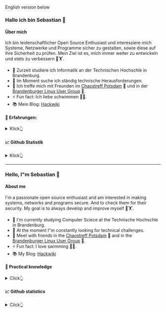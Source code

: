 English version below

### Hallo ich bin Sebastian 👋

#### Über mich
Ich bin leidenschaftlicher Open Source Enthusiast und interessiere mich Systeme, Netzwerke und Programme 
sicher zu gestalten, sowie diese auf ihre Sicherheit zu prüfen. 
Mein Ziel ist es, mich immer weiter zu entwickeln und stets zu verbessern 🧠🏋️.


- 🔭 Zurzeit studiere ich Informatik an der Technischen Hochschle in Brandenburg.
- 🌱 Im Moment suche ich ständig technische Herausforderungen.
- 👯 Ich treffe mich mit Freunden im [Chaostreff Potsdam](https://www.ccc-p.org/) 🚀 und in der [Brandenburger Linux User Group](https://www.bralug.de/) 🐧.
- ⚡ Fun fact: Ich liebe schwimmen 🏊‍♂️.
- 📚 Mein Blog: [Hackwiki](https://www.hackwiki.de/)


#### 🔨 Erfahrungen:
<details>
<summary>
  Klick👆
</summary>

##### Progmmiersprachen:
<p align="left">
	<a href="https://www.arduino.cc/" target="_blank">
		<img src="img/arduino.png" alt="arduino" width="40" height="40" />
	</a>
	<a href="https://www.gnu.org/software/bash/" target="_blank">
		<img src="img/bash.png" alt="bash" width="40" height="40" />
	</a>
	<a href="https://www.python.org" target="_blank">
		<img src="img/python.png" alt="python" width="40" height="40" />
	</a>
	<a href="https://developer.mozilla.org/en-US/docs/Web/JavaScript" target="_blank">
		<img src="img/javascript.png" alt="javascript" width="40" height="40" />
	</a>
</p>

###### Wenig Erfahrung mit:
<p align="left">
	<a href="https://golang.org/" target="_blank">
		<img src="img/go.png" alt="golandg" width="40" height="40" />
	</a>
	<a href="https://www.lua.org/start.html" target="_blank">
		<img src="img/lua.png" alt="lua" width="40" height="40" />
	</a>
	<a href="https://www.php.net/" target="_blank">
		<img src="img/php.png" alt="php" width="40" height="40" />
	</a>
</p>

##### Libraries und Frameworks:
<p align="left">
	<a href="https://www.crummy.com/software/BeautifulSoup/bs4/doc/">
		<img src="img/BS.png" alt="BeautifulSoup" width="40" height="40" />
	</a>
	<a href="https://flask.palletsprojects.com/" target="_blank">
		<img src="img/flask.png" alt="flask" width="40" height="40" />
	</a>
	<a href="https://love2d.org/" target="_blank">
		<img src="img/love2d.png" alt="love2d" width="40" height="40" />
	</a>
	<a href="https://riverbankcomputing.com/" target="_blank">
		<img src="img/pyqt.png" alt="PyQt" width="40" height="40" />
	</a>
	<a href="https://selenium-python.readthedocs.io/" target="_blank">
		<img src="img/selenium.png" alt="selenium" width="40" height="40" />
	</a>
	<a href="https://symfony.com/" target="_blank">
		<img src="img/symfony.png" alt="symfony" width="40" height="40" />
	</a>
</p>

##### Auszeichnungssprache:
<p align="left">
	<a href="https://www.w3.org/Style/CSS/" target="_blank">
		<img src="img/css.png" alt="CSS" width="40" height="40" />
	</a>
	<a href="https://en.wikipedia.org/wiki/HTML5" target="_blank">
		<img src="img/html.png" alt="HTML" width="40" height="40" />
	</a>
	<a href="https://www.latex-project.org/" target="_blank">
		<img src="img/LaTex.png" alt="LaTex" width="80" height="40" />
	</a>
	<a href="https://daringfireball.net/projects/markdown/" target="_blank">
		<img src="img/Markdown.png" alt="Markdown" width="40" height="40" />
	</a>
</p>

##### Betriebssysteme:
<p align="left">
	<a href="https://www.alpinelinux.org/" target="_blank">
		<img src="img/Alpine.png" alt="Alpine" width="40" height="40" />
	</a>
	<a href="https://www.debian.org/index.de.html" target="_blank">
		<img src="img/Debian.png" alt="Debian" width="40" height="40" />
	</a>
	<a href="https://ubuntu.com/" target="_blank">
		<img src="img/Ubuntu.png" alt="Ubuntu" width="40" height="40" />
	</a>
	<a href="https://www.kali.org/" target="_blank">
		<img src="img/Kali.png" alt="Kali" width="40" height="40" />
	</a>
</p>

##### Werkzeuge:
Eine kleine Liste von Werkzeugen die ich benutze, mal aufgesetzt, oder zumindesten längerfristig benutzt habe.

##### Sicherheit:
<p align="left">
	<a href="https://www.greenbone.net/" target="_blank">
		<img src="img/Greenbone.png" alt="Greenbone Security Manager" width="40" height="40" />
	</a>
	<a href="https://www.metasploit.com/" target="_blank">
		<img src="img/Metasploit.png" alt="Metasploit" width="40" height="40" />
	</a>
	<a href="https://nmap.org/" target="_blank">
		<img src="img/nmap.png" alt="Nmap" width="40" height="40" />
	</a>
	<a href="https://www.volatilityfoundation.org/" target="_blank">
		<img src="img/Volatility.png" alt="Volatility" width="40" height="40" />
	</a>
	<a href="https://www.wireshark.org/" target="_blank">
		<img src="img/wireshark.png" alt="Wireshark" width="40" height="40" />
	</a>
</p>


##### Software Versionierung:
<p align="left">
	</a> <a href="https://git-scm.com/" target="_blank">
		<img src="img/git.png" alt="git" width="40" height="40" />
	</a>
	<a href="https://www.gitea.com/" target="_blank">
		<img src="img/gitea.png" alt="Gitea" width="40" height="40" />
	</a>
	<a href="https://github.com/" target="_blank">
		<img src="img/github.png" alt="Github" width="40" height="40" />
	</a>
	<a href="https://about.gitlab.com" target="_blank">
		<img src="img/gitlab.png" alt="GitLab" width="40" height="40" />
	</a>
</p>

##### Texteditor:
<p align="left">
	</a> <a href="https://www.sublimetext.com/" target="_blank">
		<img src="img/sublime.png" alt="Sublime" width="40" height="40" />
	</a>
	</a> <a href="https://www.vim.org/" target="_blank">
		<img src="img/vim.png" alt="Vim" width="40" height="40" />
	</a>
</p>

##### Virtualisierung:
<p align="left">
	</a> <a href="https://www.docker.com/" target="_blank">
		<img src="img/docker.png" alt="Docker" width="40" height="40" />
	</a>
	</a> <a href="https://linuxcontainers.org/" target="_blank">
		<img src="img/lxc.png" alt="LCX" width="40" height="40" />
	</a>
	</a> <a href="https://www.proxmox.com/" target="_blank">
		<img src="img/Proxmox.png" alt="Proxmox VE" width="40" height="40" />
	</a>
</p>

##### Konfigurationsmanagement:
<p align="left">
	</a> <a href="https://docs.saltproject.io/en/latest/" target="_blank">
		<img src="img/salt.png" alt="Salt" width="40" height="40" />
	</a>
</p>

##### Dokumentation:
<p align="left">
	</a> <a href="https://www.bookstackapp.com/" target="_blank">
		<img src="img/Bookstack.png" alt="Bookstack" width="40" height="40" />
	</a>
	</a> <a href="https://hedgedoc.org/" target="_blank">
		<img src="img/HedgeDoc.png" alt="HedgeDoc" width="40" height="40" />
	</a>
	</a> <a href="https://www.dokuwiki.org/dokuwiki" target="_blank">
		<img src="img/dokuwiki.png" alt="Doku Wiki" width="40" height="40" />
	</a>
</p>

##### Backup:
<p align="left">
	</a> <a href="https://www.proxmox.com/en/proxmox-backup-server" target="_blank">
		<img src="img/Proxmox.png" alt="Proxmox Backup" width="40" height="40" />
	</a> 
	<a href="https://restic.net/" target="_blank">
		<img src="img/Restic.png" alt="Restic" width="40" height="40" />
	</a>
	<a href="https://github.com/teejee2008/timeshift" target="_blank">
		<img src="img/timeshift.png" alt="Time Shift" width="40" height="40" />
	</a>
</p>

##### Arbeitsverwaltung/Projektmanagement:
<p align="left">
	</a> <a href="https://www.atlassian.com/de/software/jira" target="_blank">
		<img src="img/Jira.png" alt="Jira" width="40" height="40" />
	</a> 
	<a href="https://kanboard.org/" target="_blank">
		<img src="img/Kanboard.png" alt="Kanboard" width="40" height="40" />
	</a>
	</a> <a href="https://otrs.com/" target="_blank">
		<img src="img/Otrs.png" alt="OTRS" width="40" height="40" />
	</a>
</p>

##### Monitoring:
<p align="left">
	</a> <a href="https://grafana.com/" target="_blank">
		<img src="img/grafana.png" alt="Grafana" width="40" height="40" />
	</a>
	</a> <a href="https://www.librenms.org/" target="_blank">
		<img src="img/Librenms.png" alt="Librenms" width="40" height="40" />
	</a>
	</a> <a href="https://www.influxdata.com/time-series-platform/telegraf/" target="_blank">
		<img src="img/telegraf.png" alt="Telegraf" width="60" height="40" />
	</a>
	</a> <a href="https://www.influxdata.com/" target="_blank">
		<img src="img/influxdb.png" alt="Influx DB" width="40" height="40" />
	</a>
	</a> <a href="https://www.influxdata.com/time-series-platform/chronograf/" target="_blank">
		<img src="img/Chronograf.png" alt="Chronograf" width="40" height="40" />
	</a>
	</a> <a href="https://www.zabbix.com/" target="_blank">
		<img src="img/Zabbix.png" alt="Zabbix" width="40" height="40" />
	</a>
</p>

##### Andere:
<p align="left">
	</a> <a href="https://www.home-assistant.io/" target="_blank">
		<img src="img/HA.png" alt="Home Assistant" width="40" height="40" />
	</a>
		</a> <a href="https://gohugo.io/" target="_blank">
		<img src="img/hugo.png" alt="Hugo" width="40" height="40" />
	</a>
	</a> <a href="https://meet.jit.si/" target="_blank">
		<img src="img/jitsi.png" alt="Jitsi" width="40" height="40" />
	</a>
	</a> <a href="https://nextcloud.com/" target="_blank">
		<img src="img/nextcloud.png" alt="Nextcloud" width="80" height="40" />
	</a>
	</a> <a href="https://openvpn.net/" target="_blank">
		<img src="img/openvpn.png" alt="OpenVPN" width="40" height="40" />
	</a>
	</a> <a href="https://www.open-xchange.com/" target="_blank">
		<img src="img/openxchange.png" alt="Open Xchange" width="40" height="40" />
	</a>
	</a> <a href="https://de.overleaf.com/" target="_blank">
		<img src="img/overleaf.png" alt="Overleaf" width="40" height="40" />
	</a>
	</a> <a href="https://pi-hole.net/" target="_blank">
		<img src="img/pihole.png" alt="Pihole" width="40" height="40" />
	</a>
	</a> <a href="https://psono.com/" target="_blank">
		<img src="img/psono.png" alt="Psono" width="40" height="40" />
	</a>
	</a> <a href="https://searx.me/" target="_blank">
		<img src="img/searx.png" alt="Searx" width="40" height="40" />
	</a>
	</a> <a href="https://www.univention.de/produkte/ucs/" target="_blank">
		<img src="img/ucs.png" alt="UCS" width="40" height="40" />
	</a>
	</a> <a href="https://www.ui.com/download/unifi/" target="_blank">
		<img src="img/unifi.png" alt="UniFi Network Controller" width="40" height="40" />
	</a>

</p>

</details>

#### 📈 Github Statistik 
<details>
<summary>
  Klick👆
</summary>
<img alige="left" src="https://github-readme-stats.vercel.app/api?username=53845714nF&show_icons=true&hide_border=true" />
<img alige="rigth" src="https://github-readme-stats.vercel.app/api/top-langs/?username=53845714nF&langs_count=8" />
</details>

---

### Hello, I"m Sebastian 👋

#### About me
I'm a passionate open source enthusiast and am interested in making systems, networks and programs secure. 
And to check them for their security. My goal is to always develop and improve myself 🧠🏋️.


- 🔭 I'm currently studying Computer Sciece at the Technische Hochschle in Brandenburg.
- 🌱 At the moment I"m constantly looking for technical challenges.
- 👯 Meet with friends in the [Chaostreff Potsdam](https://www.ccc-p.org/) 🚀 and in the [Brandenburger Linux User Group](https://www.bralug.de/) 🐧.
- ⚡ Fun fact: I love swimming  🏊‍♂️.
- 📚 My Blog: [Hackwiki](https://www.hackwiki.de/)


#### 🔨 Practical knowledge
<details>
<summary>
  Click👆
</summary>

##### Programming languages:
<p align="left">
	<a href="https://www.arduino.cc/" target="_blank">
		<img src="img/arduino.png" alt="arduino" width="40" height="40" />
	</a>
	<a href="https://www.gnu.org/software/bash/" target="_blank">
		<img src="img/bash.png" alt="bash" width="40" height="40" />
	</a>
	<a href="https://www.python.org" target="_blank">
		<img src="img/python.png" alt="python" width="40" height="40" />
	</a>
	<a href="https://developer.mozilla.org/en-US/docs/Web/JavaScript" target="_blank">
		<img src="img/javascript.png" alt="javascript" width="40" height="40" />
	</a>
</p>


###### Less experience with:
<p align="left">
	<a href="https://golang.org/" target="_blank">
		<img src="img/go.png" alt="golandg" width="40" height="40" />
	</a>
	<a href="https://www.lua.org/start.html" target="_blank">
		<img src="img/lua.png" alt="lua" width="40" height="40" />
	</a>
	<a href="https://www.php.net/" target="_blank">
		<img src="img/php.png" alt="php" width="40" height="40" />
	</a>
</p>

##### Libraries and frameworks:
<p align="left">
	<a href="https://www.crummy.com/software/BeautifulSoup/bs4/doc/">
		<img src="img/BS.png" alt="BeautifulSoup" width="40" height="40" />
	</a>
	<a href="https://flask.palletsprojects.com/" target="_blank">
		<img src="img/flask.png" alt="flask" width="40" height="40" />
	</a>
	<a href="https://love2d.org/" target="_blank">
		<img src="img/love2d.png" alt="love2d" width="40" height="40" />
	</a>
	<a href="https://riverbankcomputing.com/" target="_blank">
		<img src="img/pyqt.png" alt="PyQt" width="40" height="40" />
	</a>
	<a href="https://selenium-python.readthedocs.io/" target="_blank">
		<img src="img/selenium.png" alt="selenium" width="40" height="40" />
	</a>
	<a href="https://symfony.com/" target="_blank">
		<img src="img/symfony.png" alt="symfony" width="40" height="40" />
	</a>
</p>

##### Markup language:
<p align="left">
	<a href="https://www.w3.org/Style/CSS/" target="_blank">
		<img src="img/css.png" alt="CSS" width="40" height="40" />
	</a>
	<a href="https://en.wikipedia.org/wiki/HTML5" target="_blank">
		<img src="img/html.png" alt="HTML" width="40" height="40" />
	</a>
	<a href="https://www.latex-project.org/" target="_blank">
		<img src="img/LaTex.png" alt="LaTex" width="80" height="40" />
	</a>
	<a href="https://daringfireball.net/projects/markdown/" target="_blank">
		<img src="img/Markdown.png" alt="Markdown" width="40" height="40" />
	</a>
</p>

##### Operating system:
<p align="left">
	<a href="https://www.alpinelinux.org/" target="_blank">
		<img src="img/Alpine.png" alt="Alpine" width="40" height="40" />
	</a>
	<a href="https://www.debian.org/index.de.html" target="_blank">
		<img src="img/Debian.png" alt="Debian" width="40" height="40" />
	</a>
	<a href="https://ubuntu.com/" target="_blank">
		<img src="img/Ubuntu.png" alt="Ubuntu" width="40" height="40" />
	</a>
	<a href="https://www.kali.org/" target="_blank">
		<img src="img/Kali.png" alt="Kali" width="40" height="40" />
	</a>
</p>

##### Tools:
A small list of tools that I use, have setup, or at least have used for a long time.

##### Security:
<p align="left">
	<a href="https://www.greenbone.net/" target="_blank">
		<img src="img/Greenbone.png" alt="Greenbone Security Manager" width="40" height="40" />
	</a>
	<a href="https://www.metasploit.com/" target="_blank">
		<img src="img/Metasploit.png" alt="Metasploit" width="40" height="40" />
	</a>
	<a href="https://nmap.org/" target="_blank">
		<img src="img/nmap.png" alt="Nmap" width="40" height="40" />
	</a>
	<a href="https://www.volatilityfoundation.org/" target="_blank">
		<img src="img/Volatility.png" alt="Volatility" width="40" height="40" />
	</a>
	<a href="https://www.wireshark.org/" target="_blank">
		<img src="img/wireshark.png" alt="Wireshark" width="40" height="40" />
	</a>
</p>

##### Software versioning:
<p align="left">
	</a> <a href="https://git-scm.com/" target="_blank">
		<img src="img/git.png" alt="git" width="40" height="40" />
	</a>
	<a href="https://www.gitea.com/" target="_blank">
		<img src="img/gitea.png" alt="Gitea" width="40" height="40" />
	</a>
	<a href="https://github.com/" target="_blank">
		<img src="img/github.png" alt="Github" width="40" height="40" />
	</a>
	<a href="https://about.gitlab.com" target="_blank">
		<img src="img/gitlab.png" alt="GitLab" width="40" height="40" />
	</a>
</p>

##### Text editor:
<p align="left">
	</a> <a href="https://www.sublimetext.com/" target="_blank">
		<img src="img/sublime.png" alt="Sublime" width="40" height="40" />
	</a>
	</a> <a href="https://www.vim.org/" target="_blank">
		<img src="img/vim.png" alt="Vim" width="40" height="40" />
	</a>
</p>

##### Virtualization:
<p align="left">
	</a> <a href="https://www.docker.com/" target="_blank">
		<img src="img/docker.png" alt="Docker" width="40" height="40" />
	</a>
	</a> <a href="https://linuxcontainers.org/" target="_blank">
		<img src="img/lxc.png" alt="LCX" width="40" height="40" />
	</a>
	</a> <a href="https://www.proxmox.com/" target="_blank">
		<img src="img/Proxmox.png" alt="Proxmox VE" width="40" height="40" />
	</a>
</p>

##### Configuration Management:
<p align="left">
	</a> <a href="https://docs.saltproject.io/en/latest/" target="_blank">
		<img src="img/salt.png" alt="Salt" width="40" height="40" />
	</a>
</p>

##### Documentation:
<p align="left">
	</a> <a href="https://www.bookstackapp.com/" target="_blank">
		<img src="img/Bookstack.png" alt="Bookstack" width="40" height="40" />
	</a>
	</a> <a href="https://hedgedoc.org/" target="_blank">
		<img src="img/HedgeDoc.png" alt="HedgeDoc" width="40" height="40" />
	</a>
	</a> <a href="https://www.dokuwiki.org/dokuwiki" target="_blank">
		<img src="img/dokuwiki.png" alt="Doku Wiki" width="40" height="40" />
	</a>
</p>

##### Backup:
<p align="left">
	</a> <a href="https://www.proxmox.com/en/proxmox-backup-server" target="_blank">
		<img src="img/Proxmox.png" alt="Proxmox Backup" width="40" height="40" />
	</a> 
	<a href="https://restic.net/" target="_blank">
		<img src="img/Restic.png" alt="Restic" width="40" height="40" />
	</a>
	<a href="https://github.com/teejee2008/timeshift" target="_blank">
		<img src="img/timeshift.png" alt="Time Shift" width="40" height="40" />
	</a>
</p>

##### Work Management/Project Management:
<p align="left">
	</a> <a href="https://www.atlassian.com/de/software/jira" target="_blank">
		<img src="img/Jira.png" alt="Jira" width="40" height="40" />
	</a> 
	<a href="https://kanboard.org/" target="_blank">
		<img src="img/Kanboard.png" alt="Kanboard" width="40" height="40" />
	</a>
	</a> <a href="https://otrs.com/" target="_blank">
		<img src="img/Otrs.png" alt="OTRS" width="40" height="40" />
	</a>
</p>

##### Monitoring:
<p align="left">
	</a> <a href="https://grafana.com/" target="_blank">
		<img src="img/grafana.png" alt="Grafana" width="40" height="40" />
	</a>
	</a> <a href="https://www.librenms.org/" target="_blank">
		<img src="img/Librenms.png" alt="Librenms" width="40" height="40" />
	</a>
	</a> <a href="https://www.influxdata.com/time-series-platform/telegraf/" target="_blank">
		<img src="img/telegraf.png" alt="Telegraf" width="60" height="40" />
	</a>
	</a> <a href="https://www.influxdata.com/" target="_blank">
		<img src="img/influxdb.png" alt="Influx DB" width="40" height="40" />
	</a>
	</a> <a href="https://www.influxdata.com/time-series-platform/chronograf/" target="_blank">
		<img src="img/Chronograf.png" alt="Chronograf" width="40" height="40" />
	</a>
	</a> <a href="https://www.zabbix.com/" target="_blank">
		<img src="img/Zabbix.png" alt="Zabbix" width="40" height="40" />
	</a>
</p>

##### Other:
<p align="left">
	</a> <a href="https://www.home-assistant.io/" target="_blank">
		<img src="img/HA.png" alt="Home Assistant" width="40" height="40" />
	</a>
		</a> <a href="https://gohugo.io/" target="_blank">
		<img src="img/hugo.png" alt="Hugo" width="40" height="40" />
	</a>
	</a> <a href="https://meet.jit.si/" target="_blank">
		<img src="img/jitsi.png" alt="Jitsi" width="40" height="40" />
	</a>
	</a> <a href="https://nextcloud.com/" target="_blank">
		<img src="img/nextcloud.png" alt="Nextcloud" width="80" height="40" />
	</a>
	</a> <a href="https://openvpn.net/" target="_blank">
		<img src="img/openvpn.png" alt="OpenVPN" width="40" height="40" />
	</a>
	</a> <a href="https://www.open-xchange.com/" target="_blank">
		<img src="img/openxchange.png" alt="Open Xchange" width="40" height="40" />
	</a>
	</a> <a href="https://de.overleaf.com/" target="_blank">
		<img src="img/overleaf.png" alt="Overleaf" width="40" height="40" />
	</a>
	</a> <a href="https://pi-hole.net/" target="_blank">
		<img src="img/pihole.png" alt="Pihole" width="40" height="40" />
	</a>
	</a> <a href="https://psono.com/" target="_blank">
		<img src="img/psono.png" alt="Psono" width="40" height="40" />
	</a>
	</a> <a href="https://searx.me/" target="_blank">
		<img src="img/searx.png" alt="Searx" width="40" height="40" />
	</a>
	</a> <a href="https://www.univention.de/produkte/ucs/" target="_blank">
		<img src="img/ucs.png" alt="UCS" width="40" height="40" />
	</a>
	</a> <a href="https://www.ui.com/download/unifi/" target="_blank">
		<img src="img/unifi.png" alt="UniFi Network Controller" width="40" height="40" />
	</a>
</p>

</details>

#### 📈 Github statistics 
<details>
<summary>
  Click👆
</summary>
<img alige="left" src="https://github-readme-stats.vercel.app/api?username=53845714nF&show_icons=true&hide_border=true" />
<img alige="rigth" src="https://github-readme-stats.vercel.app/api/top-langs/?username=53845714nF&langs_count=8" />
</details>
